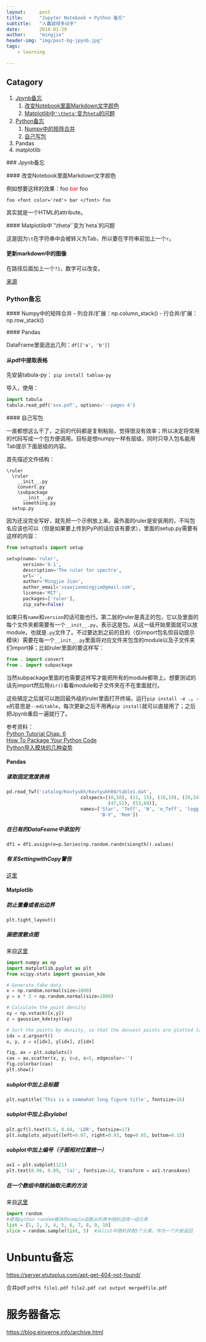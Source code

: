 ```yaml
---
layout:     post
title:      "Jupyter Notebook + Python 备忘"
subtitle:   "人蠢就得多动手"
date:       2018-01-29
author:     "mingjie"
header-img: "img/post-bg-jpynb.jpg"
tags:
    - learning

---
```


## Catagory

1. [Jpynb备忘](#jpynb)
	1. [改变Notebook里面Markdown文字颜色](#jpynb-color_change)
	2. [Matplotlib中`'\theta'`变为`heta`的问题](#jpynb-theta)
2. [Python备忘](#py)
	1. [Numpy中的矩阵合并](#py-array_stack)
	2. [自己写包](#py-package)
  3. Pandas
  4. matplotlib

<p id = "jpynb"></p>
### Jpynb备忘

<p id = "jpynb-color_change"></p>
#### 改变Notebook里面Markdown文字颜色

例如想要这样的效果：foo <font color='red'> bar </font> foo

`foo <font color='red'> bar </font> foo`

其实就是一个HTML的attribute。

<p id = "jpynb-theta"></p>
#### Matplotlib中`'\theta'`变为`heta`的问题

这是因为`\t`在字符串中会被转义为Tab，所以要在字符串前加上一个`r`。

<p id = "py"></p>

#### 更新markdown中的图像

在路径后面加上一个`?1`，数字可以改变。

[来源](https://stackoverflow.com/questions/37023166/how-to-reload-image-in-ipython-notebook)

### Python备忘

<p id = "py-array_stack"></p>
#### Numpy中的矩阵合并
- 列合并/扩展：np.column_stack()
- 行合并/扩展：np.row_stack()

<p id = "py-pandas"></p>
#### Pandas

DataFrame里面选出几列：`df[['a', 'b']]`

#### 从pdf中提取表格
先安装tabula-py：
`pip install tablua-py`

导入，使用：

```py
import tabula
tabula.read_pdf('xxx.pdf', options='--pages 4')
```

<p id = "py-package"></p>
#### 自己写包

一直都想这么干了，之前的代码都是复制粘贴，觉得很没有效率；所以决定将常用的代码写成一个包方便调用。目标是想numpy一样有层级，同时只导入包名能用Tab提示下面层级的内容。

首先描述文件结构：

```
\ruler
  \ruler
    __init__.py
    convert.py
    \subpackage
      __init__.py
      something.py
  setup.py
```

因为还没完全写好，就先把一个示例放上来。最外面的ruler是安装用的，不叫包名应该也可以（但是如果要上传到PyPi的话应该有要求），里面的setup.py需要有这样的内容：

```py
from setuptools import setup

setup(name='ruler',
      version='0.1',
      description='The ruler for spectra',
      url='',
      author='Mingjie Jian',
      author_email='ssaajianmingjie@gmail.com',
      license='MIT',
      packages=['ruler'],
      zip_safe=False)
```
如果只有`name`和`version`的话可能也行。第二层的ruler是真正的包，它以及里面的每个文件夹都需要有一个`__init__.py`，表示这是包。从这一级开始里面就可以放module，也就是`.py`文件了。不过要达到之前的目的（仅import包名但自动提示模块）需要在每一个`__init__.py`里面将对应文件夹包含的module以及子文件夹们import掉；比如ruler里面的要这样写：

```py
from . import convert
from . import subpackage
```

当然subpackage里面的也需要这样写才能把所有的module都带上。想要测试的话先import然后用`dir()`看看module和子文件夹在不在里面就行。

这些搞定之后就可以跑回最外级的ruler里面打开终端，运行`pip install -e .`。`-e`的意思是`--editable`，每次更新之后不用再`pip install`就可以直接用了；之后把Jpynb重启一遍就行了。

参考资料：<br>
[Python Tutorial Chap. 6](https://docs.python.org/3/tutorial/modules.html#packages)<br>
[How To Package Your Python Code](https://python-packaging.readthedocs.io/en/latest/index.html)<br>
[Python导入模块的几种姿势](http://codingpy.com/article/python-import-101/)

#### Pandas

##### 读取固定宽度表格
```py
pd.read_fwf('catalog/Kovtyukh/Kovtyukh04/table1.dat',
                           colspecs=[(0,10), (11, 15), (16,19), (20,24), (25,29), (30,34), (35,40), (41,46),
                                     (47,52), (53,68)],
                           names=['Star', 'Teff', 'N', 'e_Teff', 'logg', 'Vt', '[Fe/H]', 'VMAG',
                                  'B-V', 'Rem'])
```

##### 在已有的DataFeame中添加列

`df1 = df1.assign(e=p.Series(np.random.randn(sLength)).values)`

##### 有关SettingwithCopy警告

[这里](https://zhuanlan.zhihu.com/p/41202576)

#### Matplotlib

##### 防止重叠或者出边界

`plt.tight_layout()`

##### 画密度散点图

来自[这里](https://stackoverflow.com/questions/20105364/how-can-i-make-a-scatter-plot-colored-by-density-in-matplotlib?utm_medium=organic&utm_source=google_rich_qa&utm_campaign=google_rich_qa)

```py
import numpy as np
import matplotlib.pyplot as plt
from scipy.stats import gaussian_kde

# Generate fake data
x = np.random.normal(size=1000)
y = x * 3 + np.random.normal(size=1000)

# Calculate the point density
xy = np.vstack([x,y])
z = gaussian_kde(xy)(xy)

# Sort the points by density, so that the densest points are plotted last
idx = z.argsort()
x, y, z = x[idx], y[idx], z[idx]

fig, ax = plt.subplots()
cax = ax.scatter(x, y, c=z, s=5, edgecolor='')
fig.colorbar(cax)
plt.show()
```

##### subplot中加上总标题
```py
plt.suptitle('This is a somewhat long figure title', fontsize=16)
```

##### subplot中加上总xylabel
```py
plt.gcf().text(0.5, 0.04, 'LDR', fontsize=17)
plt.subplots_adjust(left=0.07, right=0.93, top=0.85, bottom=0.15)
```

##### subplot中加上编号（子图相对位置统一）
```py
ax1 = plt.subplot(121)
plt.text(0.86, 0.89, '(a)', fontsize=14, transform = ax1.transAxes)
```

##### 在一个数组中随机抽取元素的方法

来自[这里](https://blog.csdn.net/amy_wumanfang/article/details/64483340)
```py
import random
#使用python random模块的sample函数从列表中随机选择一组元素
list = [1, 2, 3, 4, 5, 6, 7, 8, 9, 10]
slice = random.sample(list, 5)  #从list中随机获取5个元素，作为一个片断返回  
```

# Unbuntu备忘

https://server.etutsplus.com/apt-get-404-not-found/

合并pdf
`pdftk file1.pdf file2.pdf cat output mergedfile.pdf`

# 服务器备忘
https://blog.einverne.info/archive.html
